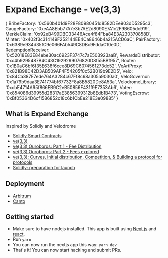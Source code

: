 # Expand Exchange - ve(3,3)

{
BribeFactory: '0x560b401d9F28F80980451d8582DEe903dD5295c3',
GaugeFactory: '0xeAA8Ebb77A7e3b7AE2d8090E7A1c2F9B605dc919',
MerkleClaim: '0x92eB499DBC33446Ace4f84Fba84E3A230370858D',
Minter: '0x402f3c314149F252144EE4Ca8646b4a215ACD6aC',
PairFactory: '0x6389e934d35fC9e066FAb549C8DBc9FddaC10e0D',
RedemptionReceiver: '0x52018E83E84ebe30ac6923F3747c7aE503923aaB',
RewardsDistributor: '0xc4b9295487B4C43C1929299076820D8f55BBf957',
Router: '0x1B0aC6bf6f35E638f6cce8D69C6074561273dc52',
VeArtProxy: '0x821B98D42D3AB509AF4F54205f0c52B019b9E2D5',
Velo: '0x84Ca387E7ede764A3284c67Ff8c68a305a9030a0',
VeloGovernor: '0x1a79b9daa3E741774bf67732F8a8B5820De8A53a',
VelodromeLibrary: '0xcbE4714A95f866EB9C2eB50856F431f9E7353Ab6',
Voter: '0x854086d39955d28317aE3856399312b8Edb1B473',
VotingEscrow: '0xBf05364D6cf1586852c18c6b1CbEe218E3e09885'
}

## What is Expand Exchange

Inspired by Solidly and Velodrome

- [Solidly Smart Contracts](https://github.com/andrecronje/solidly)
- [ve(3,3)](https://andrecronje.medium.com/ve-3-3-44466eaa088b)
- [ve(3,3) Ouroboros: Part 1 - Fee Distribution](https://andrecronje.medium.com/ve-3-3-ouroboros-part-1-fee-distribution-5dcf131dc82e)
- [ve(3,3) Ouroboros: Part 2 - Fees explored](https://andrecronje.medium.com/ve-3-3-ouroboros-part-2-fees-explored-c8e026841ae)
- [ve(3,3): Curves, Initial distribution, Competition, & Building a protocol for protocols](https://andrecronje.medium.com/ve-3-3-curves-initial-distribution-competition-building-a-protocol-for-protocols-79a1ff1cf1a1)
- [Solidly: preparation for launch](https://andrecronje.medium.com/solidly-preparation-for-launch-8e653ce8a428)

## Deployment

- [Arbitrum](https://expand.exchange/)
- [Canto](https://canto.expand.exchange/)

## Getting started

- Make sure to have nodejs installed. This app is built using [Next.js](https://nextjs.org/learn/basics/create-nextjs-app) and [react](https://reactjs.org/docs/getting-started.html).
- Run `yarn`
- You can now run the nextjs app this way: `yarn dev`
- That's it! You can now start hacking and submit PRs.
